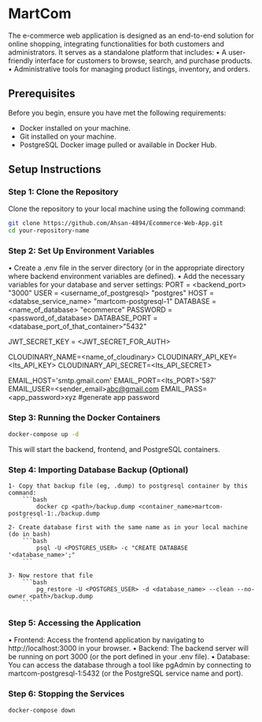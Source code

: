 # MartCom

The e-commerce web application is designed as an end-to-end solution for online shopping, integrating functionalities for both customers and administrators. It serves as a standalone platform that includes:
• A user-friendly interface for customers to browse, search, and purchase products.
• Administrative tools for managing product listings, inventory, and orders.

## Prerequisites

Before you begin, ensure you have met the following requirements:

- Docker installed on your machine.
- Git installed on your machine.
- PostgreSQL Docker image pulled or available in Docker Hub.

## Setup Instructions

### Step 1: Clone the Repository

Clone the repository to your local machine using the following command:

```bash
git clone https://github.com/Ahsan-4894/Ecommerce-Web-App.git
cd your-repository-name
```

### Step 2: Set Up Environment Variables

• Create a .env file in the server directory (or in the appropriate directory where backend environment variables are defined).
• Add the necessary variables for your database and server settings:
PORT = <backend_port> "3000"
USER = <username_of_postgresql> "postgres"
HOST = <databse_service_name> "martcom-postgresql-1"
DATABASE = <name_of_database> "ecommerce"
PASSWORD = <password_of_database>
DATABASE_PORT = <database_port_of_that_container>"5432"

JWT_SECRET_KEY = <JWT_SECRET_FOR_AUTH>

CLOUDINARY_NAME=<name_of_cloudinary>
CLOUDINARY_API_KEY=<Its_API_KEY>
CLOUDINARY_API_SECRET=<Its_API_SECRET>

EMAIL_HOST=<protocol>'smtp.gmail.com'
EMAIL_PORT=<Its_PORT>'587'
EMAIL_USER=<sender_email>abc@gmail.com
EMAIL_PASS=<app_password>xyz #generate app password

### Step 3: Running the Docker Containers

```bash
docker-compose up -d
```

This will start the backend, frontend, and PostgreSQL containers.

### Step 4: Importing Database Backup (Optional)

    1- Copy that backup file (eg, .dump) to postgresql container by this command:
        ```bash
            docker cp <path>/backup.dump <container_name>martcom-postgresql-1:./backup.dump
        ```
    2- Create database first with the same name as in your local machine (do in bash)
    	```bash
            psql -U <POSTGRES_USER> -c "CREATE DATABASE '<database_name>';"
        ```

    3- Now restore that file
        ```bash
            pg_restore -U <POSTGRES_USER> -d <database_name> --clean --no-owner <path>/backup.dump
        ```

### Step 5: Accessing the Application

• Frontend: Access the frontend application by navigating to http://localhost:3000 in your browser.
• Backend: The backend server will be running on port 3000 (or the port defined in your .env file).
• Database: You can access the database through a tool like pgAdmin by connecting to martcom-postgresql-1:5432 (or the PostgreSQL service name and port).

### Step 6: Stopping the Services

```bash
docker-compose down
```
